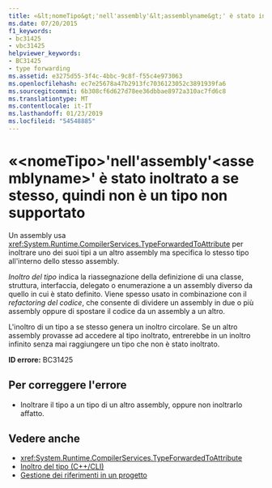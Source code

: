```yaml
---
title: «&lt;nomeTipo&gt;'nell'assembly'&lt;assemblyname&gt;' è stato inoltrato a se stesso, quindi non è un tipo non supportato
ms.date: 07/20/2015
f1_keywords:
- bc31425
- vbc31425
helpviewer_keywords:
- BC31425
- type forwarding
ms.assetid: e3275d55-3f4c-4bbc-9c8f-f55c4e973063
ms.openlocfilehash: ec7e25678a47b2913fc7036123052c3891939fa6
ms.sourcegitcommit: 6b308cf6d627d78ee36dbbae8972a310ac7fd6c8
ms.translationtype: MT
ms.contentlocale: it-IT
ms.lasthandoff: 01/23/2019
ms.locfileid: "54548885"
---
```

# <a name="lttypenamegt-in-assembly-ltassemblynamegt-has-been-forwarded-to-itself-and-so-is-an-unsupported-type"></a>«&lt;nomeTipo&gt;'nell'assembly'&lt;assemblyname&gt;' è stato inoltrato a se stesso, quindi non è un tipo non supportato
Un assembly usa <xref:System.Runtime.CompilerServices.TypeForwardedToAttribute> per inoltrare uno dei suoi tipi a un altro assembly ma specifica lo stesso tipo all'interno dello stesso assembly.  
  
 *Inoltro del tipo* indica la riassegnazione della definizione di una classe, struttura, interfaccia, delegato o enumerazione a un assembly diverso da quello in cui è stato definito. Viene spesso usato in combinazione con il *refactoring del codice*, che consente di dividere un assembly in due o più assembly oppure di spostare il codice da un assembly a un altro.  
  
 L'inoltro di un tipo a se stesso genera un inoltro circolare. Se un altro assembly provasse ad accedere al tipo inoltrato, entrerebbe in un inoltro infinito senza mai raggiungere un tipo che non è stato inoltrato.  
  
 **ID errore:** BC31425  
  
## <a name="to-correct-this-error"></a>Per correggere l'errore  
  
-   Inoltrare il tipo a un tipo di un altro assembly, oppure non inoltrarlo affatto.  
  
## <a name="see-also"></a>Vedere anche
- <xref:System.Runtime.CompilerServices.TypeForwardedToAttribute>
- [Inoltro del tipo (C++/CLI)](/cpp/windows/type-forwarding-cpp-cli)
- [Gestione dei riferimenti in un progetto](/visualstudio/ide/managing-references-in-a-project)

